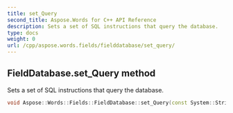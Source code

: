 ```yaml
---
title: set_Query
second_title: Aspose.Words for C++ API Reference
description: Sets a set of SQL instructions that query the database. 
type: docs
weight: 0
url: /cpp/aspose.words.fields/fielddatabase/set_query/
---
```

## FieldDatabase.set_Query method


Sets a set of SQL instructions that query the database.

```cpp
void Aspose::Words::Fields::FieldDatabase::set_Query(const System::String &value)
```

